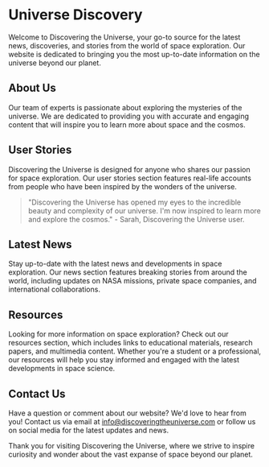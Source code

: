 <!--font:Open Sans-->

# Universe Discovery

Welcome to Discovering the Universe, your go-to source for the latest news, discoveries, and stories from the world of space exploration. Our website is dedicated to bringing you the most up-to-date information on the universe beyond our planet.

## About Us

Our team of experts is passionate about exploring the mysteries of the universe. We are dedicated to providing you with accurate and engaging content that will inspire you to learn more about space and the cosmos.

## User Stories

Discovering the Universe is designed for anyone who shares our passion for space exploration. Our user stories section features real-life accounts from people who have been inspired by the wonders of the universe.

> "Discovering the Universe has opened my eyes to the incredible beauty and complexity of our universe. I'm now inspired to learn more and explore the cosmos." - Sarah, Discovering the Universe user.

## Latest News

Stay up-to-date with the latest news and developments in space exploration. Our news section features breaking stories from around the world, including updates on NASA missions, private space companies, and international collaborations.

## Resources

Looking for more information on space exploration? Check out our resources section, which includes links to educational materials, research papers, and multimedia content. Whether you're a student or a professional, our resources will help you stay informed and engaged with the latest developments in space science.

## Contact Us

Have a question or comment about our website? We'd love to hear from you! Contact us via email at info@discoveringtheuniverse.com or follow us on social media for the latest updates and news.

Thank you for visiting Discovering the Universe, where we strive to inspire curiosity and wonder about the vast expanse of space beyond our planet.

<!--

Write me content for website with wallpaper which alt text is:

"A stylized depiction of a spacecraft in orbit around a distant planet or moon, with dramatic lighting and shadows."

The name/title of the page should not be 1:1 copy of the alt text but rather a real content of the website which is using this wallpaper.

- Use markdown format 
- Start with heading
- Heading should be short and concise
- The content should look like a real website 
- The website should not be about the wallpaper, wallpaper is just a related background
- Heading should be contain work "wallpaper" or "background"
- Include real sections like references, contact, user stories, etc. use things relevant to the page purpose.
- Feel free to use structure like headings, bullets, numbering, blockquotes, paragraphs, horizontal lines, etc.
- You can use formatting like bold or _italic_
- You can include UTF-8 emojis
- Links should be only #hash anchors (and you can refer to the document itself)
- Do not include images


---


# Space Odyssey Wallpaper

Welcome to Space Odyssey, your ultimate guide to space exploration and discovery. Our website is dedicated to bringing you the latest news, information, and stories from the final frontier.

## About Us

At Space Odyssey, we are passionate about all things space-related. Our team of experts is dedicated to providing you with accurate and up-to-date information on the latest discoveries, missions, and technologies in space exploration.

## User Stories

Our website is designed for anyone who shares our passion for space. Whether you are a student, educator, scientist, or just a curious individual, Space Odyssey has something for everyone. Our user stories section features real-life accounts from people who have been inspired by space exploration.

> "I've always been fascinated by the mysteries of the universe, and Space Odyssey has given me a new appreciation for the incredible achievements of human spaceflight." - John, Space Odyssey user.

## Latest News

Stay up-to-date with the latest news and developments in space exploration. Our news section features breaking stories from around the world, including updates on NASA missions, private space companies, and international collaborations.

## Resources

Looking for more information on space exploration? Check out our resources section, which includes links to educational materials, research papers, and multimedia content. Whether you're a student or a professional, our resources will help you stay informed and engaged with the latest developments in space science.

## Contact Us

Have a question or comment about our website? We'd love to hear from you! Contact us via email at info@spaceodyssey.com or follow us on social media for the latest updates and news.

Thank you for visiting Space Odyssey, your source for all things space-related. Keep exploring the final frontier!


---


Heading should not include word "wallpaper". The website should not be about the wallpaper itself, wallpaper is just a related background, rewrite whole content.


---


# Discovering the Universe

Welcome to Discovering the Universe, your go-to source for the latest news, discoveries, and stories from the world of space exploration. Our website is dedicated to bringing you the most up-to-date information on the universe beyond our planet.

## About Us

Our team of experts is passionate about exploring the mysteries of the universe. We are dedicated to providing you with accurate and engaging content that will inspire you to learn more about space and the cosmos.

## User Stories

Discovering the Universe is designed for anyone who shares our passion for space exploration. Our user stories section features real-life accounts from people who have been inspired by the wonders of the universe.

> "Discovering the Universe has opened my eyes to the incredible beauty and complexity of our universe. I'm now inspired to learn more and explore the cosmos." - Sarah, Discovering the Universe user.

## Latest News

Stay up-to-date with the latest news and developments in space exploration. Our news section features breaking stories from around the world, including updates on NASA missions, private space companies, and international collaborations.

## Resources

Looking for more information on space exploration? Check out our resources section, which includes links to educational materials, research papers, and multimedia content. Whether you're a student or a professional, our resources will help you stay informed and engaged with the latest developments in space science.

## Contact Us

Have a question or comment about our website? We'd love to hear from you! Contact us via email at info@discoveringtheuniverse.com or follow us on social media for the latest updates and news.

Thank you for visiting Discovering the Universe, where we strive to inspire curiosity and wonder about the vast expanse of space beyond our planet.


---


Write me a Google font which is best fitting for the website.

Pick from the list:
- Lobster
- Montserrat
- Lato
- Poppins
- Raleway
- Alegreya
- Exo 2
- Open Sans
- Dancing Script
- Roboto
- Playfair Display
- IBM Plex Sans
- Futura
- Orbitron
- Inter
- Great Vibes
- Barlow Condensed


Write just the font name nothing else.


---


Open Sans

-->
